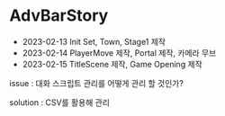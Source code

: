 # AdvBarStory

- 2023-02-13 Init Set, Town, Stage1 제작
- 2023-02-14 PlayerMove 제작, Portal 제작, 카메라 무브
- 2023-02-15 TitleScene 제작, Game Opening 제작

issue : 대화 스크립트 관리를 어떻게 관리 할 것인가?

solution : CSV를 활용해 관리